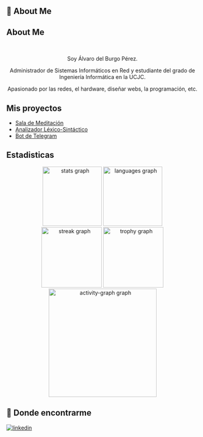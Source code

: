 ## 🚀 About Me

## About Me
<br clear="both">
<p align="center">Soy Álvaro del Burgo Pérez.
<br clear="both">
<p align="center">Administrador de Sistemas Informáticos en Red y estudiante del grado de Ingeniería Informática en la UCJC. 
 <br clear="both">
<p align="center">Apasionado por las redes, el hardware, diseñar webs, la programación, etc.
<br clear="both">


## Mis proyectos

- [Sala de Meditación](https://github.com/alvarodelburgoperez/SALA-MEDITACION)
- [Analizador Léxico-Sintáctico](https://github.com/alvarodelburgoperez/Analizador-Lexico-Sintactico)
- [Bot de Telegram](https://github.com/alvarodelburgoperez/Bot-Telegram)

## Estadisticas

<div align="center">
  <img src="https://github-readme-stats.vercel.app/api?username=HectorCRZBQ&theme=vue-dark&show_icons=true&hide_border=true&count_private=tru" height="155" alt="stats graph"  />
  <img src="https://github-readme-stats.vercel.app/api/top-langs?username=HectorCRZBQ&locale=en&hide_title=false&layout=compact&card_width=320&langs_count=6&theme=vue-dark&hide_border=true&order=2" height="155" alt="languages graph"  />
</div>

<div align="center">
  <img src="https://streak-stats.demolab.com?user=HectorCRZBQ&locale=en&mode=daily&theme=vue-dark&hide_border=true&border_radius=5&date_format=j%20M%5B%20Y%5D&order=3" height="158" alt="streak graph"  />
  <img src="https://github-profile-trophy.vercel.app?username=HectorCRZBQ&theme=tokyonight&column=4&row=2&margin-w=9&margin-h=4&no-bg=false&no-frame=false&order=4" height="158" alt="trophy graph"  />
</div>

<div align="center">
  <img src="https://github-readme-activity-graph.vercel.app/graph?username=HectorCRZBQ&radius=16&theme=vue&area=false&order=5&hide_border=true&hide_title=false" height="283" alt="activity-graph graph"  />
</div>


## 🔗 Donde encontrarme
[![linkedin](https://img.shields.io/badge/linkedin-0A66C2?style=for-the-badge&logo=linkedin&logoColor=white)](https://www.linkedin.com/in/%C3%A1lvaro-del-burgo-p%C3%A9rez/)


